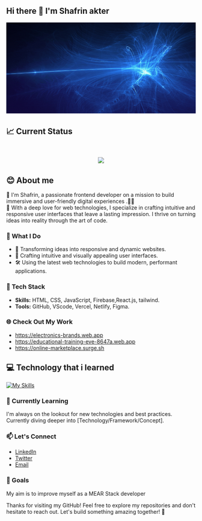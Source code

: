 ## Hi there 👋 I'm Shafrin akter

![picture alt](./images/shafrin.gif)



## 📈 Current Status

<br />
<p align="center">
  <img width="60%" src="https://github-readme-streak-stats.herokuapp.com?user=shafrinakterr&theme=transparent&hide_border=true)](https://git.io/streak-stats" />
</p>

##
## 😊 About me
 👋 I'm Shafrin, a passionate frontend developer on a mission to build immersive and user-friendly digital experiences .👨‍💻
<br> 🚀 With a deep love for web technologies, I specialize in crafting intuitive and responsive user interfaces that leave a lasting impression. I thrive on turning ideas into reality through the art of code.

### 💼 What I Do

- 🚀 Transforming ideas into responsive and dynamic websites.
- 🎨 Crafting intuitive and visually appealing user interfaces.
- 🛠️ Using the latest web technologies to build modern, performant applications.

### 🔧 Tech Stack

- **Skills:** HTML, CSS, JavaScript, Firebase,React.js, tailwind.
- **Tools:** GitHub, VScode, Vercel, Netlify, Figma.

### 🌐 Check Out My Work
* https://electronics-brands.web.app
* https://educational-training-eve-8647a.web.app
* https://online-marketplace.surge.sh

## 💻 Technology that i learned
[![My Skills](https://skillicons.dev/icons?i=html,css,js,react,tailwind,figma)](https://skillicons.dev)
### 🌱 Currently Learning

I'm always on the lookout for new technologies and best practices. Currently diving deeper into [Technology/Framework/Concept].

### 📫 Let's Connect

- [LinkedIn](next)
- [Twitter](next)
- [Email](shafrinakterr@gmail.com)


### 🎯 Goals

My aim is to improve myself as a MEAR Stack developer

Thanks for visiting my GitHub! Feel free to explore my repositories and don't hesitate to reach out. Let's build something amazing together! 🚀




<!--
**shafrinakterr/shafrinakterr** is a ✨ _special_ ✨ repository because its `README.md` (this file) appears on your GitHub profile.

Here are some ideas to get you started:

- 🔭 I’m currently working on ...
- 🌱 I’m currently learning ...
- 👯 I’m looking to collaborate on ...
- 🤔 I’m looking for help with ...
- 💬 Ask me about ...
- 📫 How to reach me: ...
- 😄 Pronouns: ...
- ⚡ Fun fact: ...
-->
